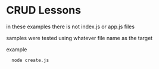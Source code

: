# CRUD Lessons
in these examples there is not index.js or app.js files

samples were tested using whatever file name as the target

example
```
  node create.js
```

